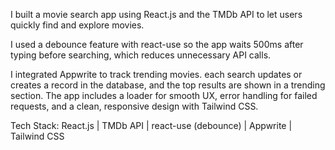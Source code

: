 I built a movie search app using React.js and the TMDb API to let users quickly find and explore movies. 

I used a debounce feature with react-use so the app waits 500ms after typing before searching, which reduces unnecessary API calls. 

I integrated Appwrite to track trending movies. each search updates or creates a record in the database, and the top results are shown in a trending section. The app includes a loader for smooth UX, error handling for failed requests, and a clean, responsive design with Tailwind CSS.

Tech Stack: React.js | TMDb API | react-use (debounce) | Appwrite | Tailwind CSS
